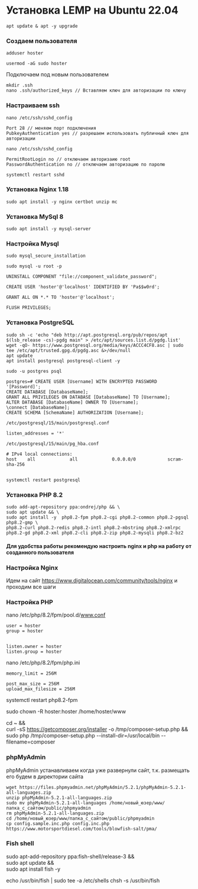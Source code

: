# Установка LEMP на Ubuntu 22.04

```
apt update & apt -y upgrade
```
### Создаем пользователя
```
adduser hoster
```

```
usermod -aG sudo hoster
```
Подключаем под новым пользователем
```
mkdir .ssh
nano .ssh/authorized_keys // Вставляем ключ для авторизации по ключу
```

### Настраиваем ssh

```
nano /etc/ssh/sshd_config
```

```
Port 28 // меняем порт подключения
PubkeyAuthentication yes // разрешаем использовать публичный ключ для авторизации
```


```
nano /etc/ssh/sshd_config
```
```
PermitRootLogin no // отключаем авторизаию root
PasswordAuthentication no // отключаем авторизацию по паролю
```

```
systemctl restart sshd
```

### Установка Nginx 1.18

```
sudo apt install -y nginx certbot unzip mc
```

### Установка MySql 8

```
sudo apt install -y mysql-server
```
### Настройка Mysql
```
sudo mysql_secure_installation

sudo mysql -u root -p
```
```mysql
UNINSTALL COMPONENT "file://component_validate_password";

CREATE USER 'hoster'@'localhost' IDENTIFIED BY 'Pa$$w0rd';

GRANT ALL ON *.* TO 'hoster'@'localhost';

FLUSH PRIVILEGES;

```


### Установка PostgreSQL
```
sudo sh -c 'echo "deb http://apt.postgresql.org/pub/repos/apt $(lsb_release -cs)-pgdg main" > /etc/apt/sources.list.d/pgdg.list'
wget -qO- https://www.postgresql.org/media/keys/ACCC4CF8.asc | sudo tee /etc/apt/trusted.gpg.d/pgdg.asc &>/dev/null
apt update
apt install postgresql postgresql-client -y

sudo -u postgres psql

postgres=# CREATE USER [Username] WITH ENCRYPTED PASSWORD '[Password]';
CREATE DATABASE [DatabaseName];
GRANT ALL PRIVILEGES ON DATABASE [DatabaseName] TO [Username];
ALTER DATABASE [DatabaseName] OWNER TO [Username];
\connect [DatabaseName];
CREATE SCHEMA [SchemaName] AUTHORIZATION [Username];

/etc/postgresql/15/main/postgresql.conf

listen_addresses = '*'

/etc/postgresql/15/main/pg_hba.conf

# IPv4 local connections:
host    all             all             0.0.0.0/0            scram-sha-256


systemctl restart postgresql
```

### Установка PHP 8.2

```
sudo add-apt-repository ppa:ondrej/php && \
sudo apt update && \ 
sudo apt install -y  php8.2-fpm php8.2-cgi php8.2-common php8.2-pgsql php8.2-gmp \
php8.2-curl php8.2-redis php8.2-intl php8.2-mbstring php8.2-xmlrpc php8.2-gd php8.2-xml php8.2-cli php8.2-zip php8.2-mysqli php8.2-bz2
```
 

#### Для удобства работы рекомендую настроить nginx и php на работу от созданного пользователя

### Настройка Nginx

Идем на сайт https://www.digitalocean.com/community/tools/nginx и проходим все шаги


### Настройка PHP

nano /etc/php/8.2/fpm/pool.d/www.conf

```
user = hoster
group = hoster


listen.owner = hoster
listen.group = hoster

```

nano /etc/php/8.2/fpm/php.ini

```
memory_limit = 256M

post_max_size = 256M
upload_max_filesize = 256M
```
systemctl restart php8.2-fpm

sudo chown -R hoster:hoster /home/hoster/www


cd ~ && \
curl -sS https://getcomposer.org/installer -o /tmp/composer-setup.php && \
sudo php /tmp/composer-setup.php --install-dir=/usr/local/bin --filename=composer





### phpMyAdmin

phpMyAdmin устанавливаем когда уже развернули сайт, т.к. размещать его будем в директории сайта

```
wget https://files.phpmyadmin.net/phpMyAdmin/5.2.1/phpMyAdmin-5.2.1-all-languages.zip
unzip phpMyAdmin-5.2.1-all-languages.zip
sudo mv phpMyAdmin-5.2.1-all-languages /home/новый_юзер/www/папка_с_сайтом/public/phpmyadmin
rm phpMyAdmin-5.2.1-all-languages.zip
cd /home/новый_юзер/www/папка_с_сайтом/public/phpmyadmin
cp config.sample.inc.php config.inc.php
https://www.motorsportdiesel.com/tools/blowfish-salt/pma/

```

### Fish shell

sudo apt-add-repository ppa:fish-shell/release-3 && \
sudo apt update && \
sudo apt install fish -y

echo /usr/bin/fish | sudo tee -a /etc/shells
chsh -s /usr/bin/fish
